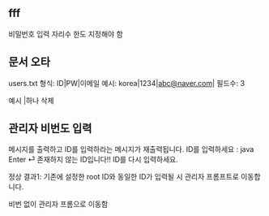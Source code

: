 
## fff
비밀번호 입력 자리수 한도 지정해야 함

## 문서 오타

users.txt
형식: ID|PW|이메일
예시: korea|1234|abc@naver.com| 
필드수: 3

예시 |하나 삭제


## 관리자 비번도 입력
메시지를 출력하고 ID를 입력하라는 메시지가 재출력됩니다.
ID를 입력하세요 : java   Enter ⏎ 
존재하지 않는 ID입니다!! ID를 다시 입력하세요.

정상 결과1: 기존에 설정한 root ID와 동일한 ID가 입력될 시 관리자 프롬프트로 이동합니다.

비번 없이 관리자 프롬으로 이동함
